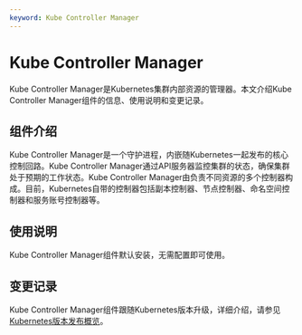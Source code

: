 ```yaml
---
keyword: Kube Controller Manager
---
```


# Kube Controller Manager

Kube Controller Manager是Kubernetes集群内部资源的管理器。本文介绍Kube Controller Manager组件的信息、使用说明和变更记录。

## 组件介绍

Kube Controller Manager是一个守护进程，内嵌随Kubernetes一起发布的核心控制回路。Kube Controller Manager通过API服务器监控集群的状态，确保集群处于预期的工作状态。Kube Controller Manager由负责不同资源的多个控制器构成。目前，Kubernetes自带的控制器包括副本控制器、节点控制器、命名空间控制器和服务账号控制器等。

## 使用说明

Kube Controller Manager组件默认安装，无需配置即可使用。

## 变更记录

Kube Controller Manager组件跟随Kubernetes版本升级，详细介绍，请参见[Kubernetes版本发布概览](/cn.zh-CN/产品发布记录/Kubernetes版本发布说明/Kubernetes版本发布概览.md)。

